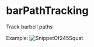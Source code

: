 # barPathTracking
Track barbell paths


Example:
![SnippetOf245Squat](videos/nandoSquat245Snippet.gif)
